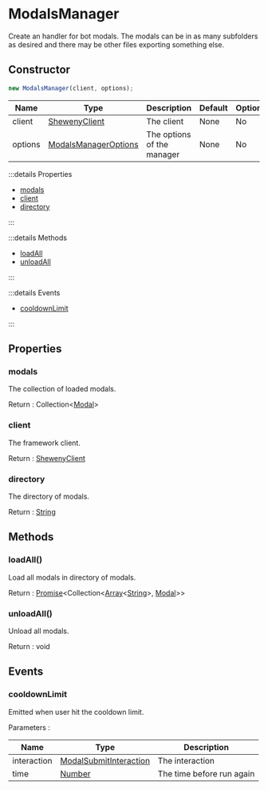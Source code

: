 # ModalsManager

Create an handler for bot modals. The modals can be in as many subfolders as desired and there may be other files exporting something else.

## Constructor

```js
new ModalsManager(client, options);
```

| Name    | Type                                                                      | Description                | Default | Optional |
| ------- | ------------------------------------------------------------------------- | -------------------------- | ------- | -------- |
| client  | [ShewenyClient](../client/ShewenyClient.md)                               | The client                 | None    | No       |
| options | [ModalsManagerOptions](../typedef/ManagerOptions.md#modalsmanageroptions) | The options of the manager | None    | No       |

:::details Properties

- [modals](#modals)
- [client](#client)
- [directory](#directory)

:::

:::details Methods

- [loadAll](#loadall)
- [unloadAll](#unloadall)

:::

:::details Events

- [cooldownLimit](#cooldownlimit)

:::

## Properties

### modals

The collection of loaded modals.

Return : Collection<[Modal](../structures/Modal.md)>

### client

The framework client.

Return : [ShewenyClient](../client/ShewenyClient.md)

### directory

The directory of modals.

Return : [String](https://developer.mozilla.org/en-US/docs/Web/JavaScript/Reference/Global_Objects/String)

## Methods

### loadAll()

Load all modals in directory of modals.

Return : [Promise](https://developer.mozilla.org/docs/Web/JavaScript/Reference/Global_Objects/Promise)\<Collection\<[Array](https://developer.mozilla.org/docs/Web/JavaScript/Reference/Global_Objects/Array)\<[String](https://developer.mozilla.org/docs/Web/JavaScript/Reference/Global_Objects/String)>, [Modal](../structures/Modal.md)>>

### unloadAll()

Unload all modals.

Return : void

## Events

### cooldownLimit

Emitted when user hit the cooldown limit.

Parameters :

| Name        | Type                                                                                                                                                 | Description               |
| ----------- | ---------------------------------------------------------------------------------------------------------------------------------------------------- | ------------------------- |
| interaction | [ModalSubmitInteraction](https://discord.js.org/#/docs/main/stable/class/https://discord.js.org/#/docs/discord.js/main/class/ModalSubmitInteraction) | The interaction           |
| time        | [Number](https://developer.mozilla.org/docs/Web/JavaScript/Reference/Global_Objects/Number)                                                          | The time before run again |

